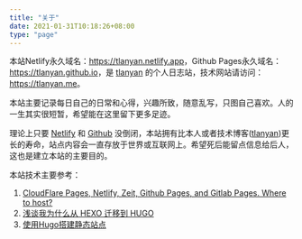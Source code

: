 ```yaml
---
title: "关于"
date: 2021-01-31T10:18:26+08:00
type: "page"
---
```


本站Netlify永久域名：<https://tlanyan.netlify.app>，Github Pages永久域名：<https://tlanyan.github.io>，是 [tlanyan](https://tlanyan.me) 的个人日志站，技术网站请访问：<https://tlanyan.me>。

本站主要记录每日自己的日常和心得，兴趣所致，随意乱写，只图自己喜欢。人的一生其实很短暂，希望能在这里留下更多足迹。

理论上只要 [Netlify](https://netlify.com) 和 [Github](https://github.com) 没倒闭，本站拥有比本人或者技术博客([tlanyan](https://tlanyan.me))更长的寿命，站点内容会一直存放于世界或互联网上。希望死后能留点信息给后人，这也是建立本站的主要目的。

本站技术主要参考：

1. [CloudFlare Pages, Netlify, Zeit, Github Pages, and Gitlab Pages. Where to host?](https://jace.pro/post/2020-12-17-cloudflare-pages-netlify-zeit-github-pages-and-gitlab-pages-where-to-host/)
2. [浅谈我为什么从 HEXO 迁移到 HUGO](https://sspai.com/post/59904)
3. [使用Hugo搭建静态站点](https://tonybai.com/2015/09/23/intro-of-gohugo/)